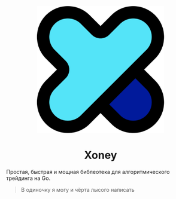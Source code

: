 <div align="center">
  <img src="assets/logo.png" width="340" height="340">

# Xoney
</div>


Простая, быстрая и мощная библеотека для алгоритмического трейдинга на Go.

> В одиночку я могу и чёрта лысого написать
